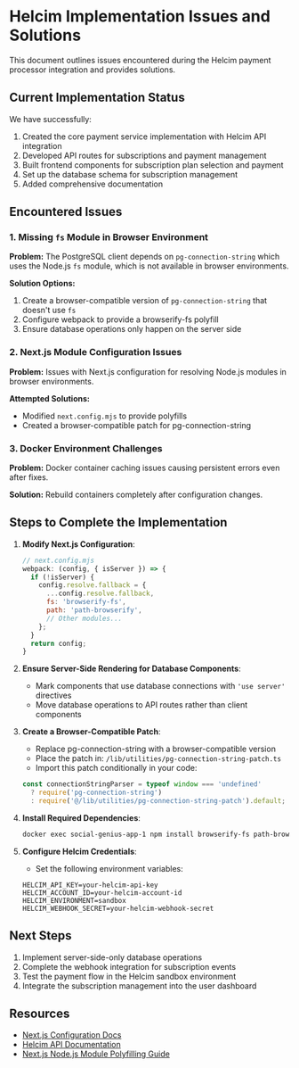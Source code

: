 # Helcim Implementation Issues and Solutions

This document outlines issues encountered during the Helcim payment processor integration and provides solutions.

## Current Implementation Status

We have successfully:

1. Created the core payment service implementation with Helcim API integration
2. Developed API routes for subscriptions and payment management
3. Built frontend components for subscription plan selection and payment
4. Set up the database schema for subscription management
5. Added comprehensive documentation

## Encountered Issues

### 1. Missing `fs` Module in Browser Environment

**Problem:** The PostgreSQL client depends on `pg-connection-string` which uses the Node.js `fs` module, which is not available in browser environments.

**Solution Options:**
1. Create a browser-compatible version of `pg-connection-string` that doesn't use `fs`
2. Configure webpack to provide a browserify-fs polyfill
3. Ensure database operations only happen on the server side

### 2. Next.js Module Configuration Issues

**Problem:** Issues with Next.js configuration for resolving Node.js modules in browser environments.

**Attempted Solutions:**
- Modified `next.config.mjs` to provide polyfills
- Created a browser-compatible patch for pg-connection-string

### 3. Docker Environment Challenges

**Problem:** Docker container caching issues causing persistent errors even after fixes.

**Solution:** Rebuild containers completely after configuration changes.

## Steps to Complete the Implementation

1. **Modify Next.js Configuration**:
   ```javascript
   // next.config.mjs
   webpack: (config, { isServer }) => {
     if (!isServer) {
       config.resolve.fallback = {
         ...config.resolve.fallback,
         fs: 'browserify-fs',
         path: 'path-browserify',
         // Other modules...
       };
     }
     return config;
   }
   ```

2. **Ensure Server-Side Rendering for Database Components**:
   - Mark components that use database connections with `'use server'` directives
   - Move database operations to API routes rather than client components

3. **Create a Browser-Compatible Patch**:
   - Replace pg-connection-string with a browser-compatible version
   - Place the patch in: `/lib/utilities/pg-connection-string-patch.ts`
   - Import this patch conditionally in your code:
   ```typescript
   const connectionStringParser = typeof window === 'undefined' 
     ? require('pg-connection-string')
     : require('@/lib/utilities/pg-connection-string-patch').default;
   ```

4. **Install Required Dependencies**:
   ```bash
   docker exec social-genius-app-1 npm install browserify-fs path-browserify buffer
   ```

5. **Configure Helcim Credentials**:
   - Set the following environment variables:
   ```
   HELCIM_API_KEY=your-helcim-api-key
   HELCIM_ACCOUNT_ID=your-helcim-account-id
   HELCIM_ENVIRONMENT=sandbox
   HELCIM_WEBHOOK_SECRET=your-helcim-webhook-secret
   ```

## Next Steps

1. Implement server-side-only database operations
2. Complete the webhook integration for subscription events
3. Test the payment flow in the Helcim sandbox environment
4. Integrate the subscription management into the user dashboard

## Resources

- [Next.js Configuration Docs](https://nextjs.org/docs/pages/api-reference/next-config-js)
- [Helcim API Documentation](https://www.helcim.com/support/article/api-documentation/)
- [Next.js Node.js Module Polyfilling Guide](https://nextjs.org/docs/app/building-your-application/configuring/polyfills)